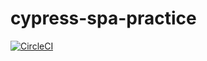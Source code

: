 # cypress-spa-practice
[![CircleCI](https://circleci.com/gh/tomingtoming/cypress-spa-practice/tree/master.svg?style=svg)](https://circleci.com/gh/tomingtoming/cypress-spa-practice/tree/master)
